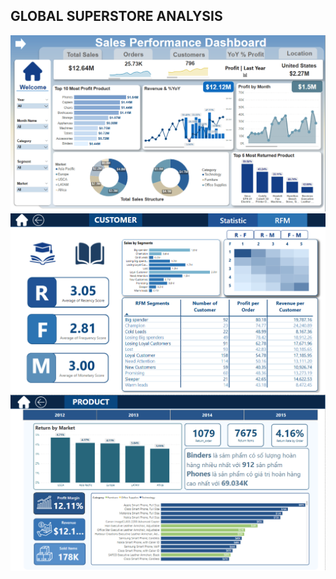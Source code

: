 ## GLOBAL SUPERSTORE ANALYSIS

![Sales Dashboard](./img/sales_dashboard.png)
![Sales Dashboard](./img/rfm_segment.png)
![Sales Dashboard](./img/product.png)


